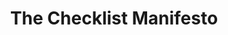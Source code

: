 ---
title: "The Checklist Manifesto"
description: "“The challenge is not to make a checklist, but to make a checklist that works.”"
cover: "images/reading/the-checklist-manifesto.jpeg"
publishDate: 2016-10-11
authors: "Atul Gawande"
categories: ["science & systems thinking"]
status: 🟢
---